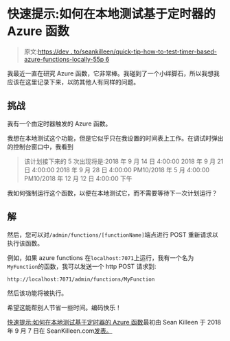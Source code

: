 # 快速提示:如何在本地测试基于定时器的 Azure 函数

> 原文:[https://dev . to/seankilleen/quick-tip-how-to-test-timer-based-azure-functions-locally-55p 6](https://dev.to/seankilleen/quick-tip-how-to-test-timer-based-azure-functions-locally-55p6)

我最近一直在研究 Azure 函数，它非常棒。我碰到了一个小绊脚石，所以我想我应该在这里记录下来，以防其他人有同样的问题。

## 挑战

我有一个由定时器触发的 Azure 函数。

我想在本地测试这个功能，但是它似乎只在我设置的时间表上工作。在调试时弹出的控制台窗口中，我看到

> 该计划接下来的 5 次出现将是:2018 年 9 月 14 日 4:00:00 2018 年 9 月 21 日 4:00:00 2018 年 9 月 28 日 4:00:00 PM10/2018 年 5 月 4:00:00 PM10/2018 年 12 月 12 日 4:00:00 下午

我如何强制运行这个函数，以便在本地测试它，而不需要等待下一次计划运行？

## 解

然后，您可以对`/admin/functions/[functionName]`端点进行 POST 重新请求以执行该函数。

例如，如果 azure functions 在`localhost:7071`上运行，我有一个名为`MyFunction`的函数，我可以发送一个 http POST 请求到:

`http://localhost:7071/admin/functions/MyFunction`

然后该功能将被执行。

希望这能帮别人节省一些时间。编码快乐！

[快速提示:如何在本地测试基于定时器的 Azure 函数](https://SeanKilleen.com/2018/09/test-azure-timer-function-locally/)最初由 Sean Killeen 于 2018 年 9 月 7 日在 SeanKilleen.com[发表。](https://SeanKilleen.com)